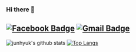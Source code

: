 ### Hi there 👋
[![Facebook Badge](https://img.shields.io/badge/-Facebook-1877f2?style=flat-square&logo=facebook&logoColor=white&link=hhttps://www.facebook.com/profile.php?id=100010469590032)](https://www.facebook.com/profile.php?id=100039612978784)
[![Gmail Badge](https://img.shields.io/badge/-Gmail-c14438?style=flat-square&logo=Gmail&logoColor=white&link=mailto:mun200312@gmail.com)](mailto:jun.hyuk3640@gmail.com) 
<br/>
-------------------

![junhyuk's github stats](https://github-readme-stats.vercel.app/api?username=yangjunhyuk333&show_icons=true)
[![Top Langs](https://github-readme-stats.vercel.app/api/top-langs/?username=yangjunhyuk333&layout=compact)](https://github.com/anuraghazra/github-readme-stats)

<!--
**yangjunhyuk333/yangjunhyuk333** is a ✨ _special_ ✨ repository because its `README.md` (this file) appears on your GitHub profile.

Here are some ideas to get you started:

- 🔭 I’m currently working on ...
- 🌱 I’m currently learning ...
- 👯 I’m looking to collaborate on ...
- 🤔 I’m looking for help with ...
- 💬 Ask me about ...
- 📫 How to reach me: ...
- 😄 Pronouns: ...
- ⚡ Fun fact: ...
--> 
